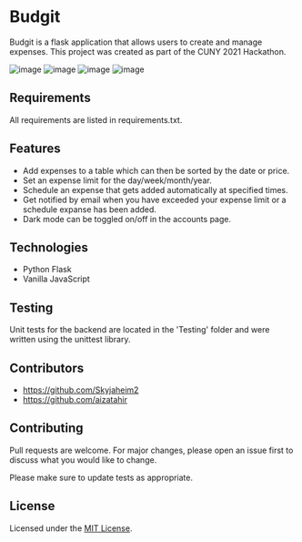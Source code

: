 # Budgit

Budgit is a flask application that allows users to create and manage expenses. This project was created as part of the
CUNY 2021 Hackathon.

![image](https://user-images.githubusercontent.com/64718777/160216067-446397a1-c24f-4685-a368-fa50945cf7fe.png)
![image](https://user-images.githubusercontent.com/64718777/160303805-1ebd427b-d75d-4ab7-b472-29204f84a056.png)
![image](https://user-images.githubusercontent.com/64718777/160303917-244b7ad5-df88-444a-b8de-cda6499cb7ad.png)
![image](https://user-images.githubusercontent.com/64718777/160304024-f3a378fb-3fcd-4c42-bd6d-e03367b9b451.png)
## Requirements

All requirements are listed in requirements.txt.

## Features

* Add expenses to a table which can then be sorted by the date or price.
* Set an expense limit for the day/week/month/year.
* Schedule an expense that gets added automatically at specified times.
* Get notified by email when you have exceeded your expense limit or a schedule expanse has been added.
* Dark mode can be toggled on/off in the accounts page.

## Technologies

* Python Flask
* Vanilla JavaScript

## Testing

Unit tests for the backend are located in the 'Testing' folder and were written using the unittest library.

## Contributors

* https://github.com/Skyjaheim2
* https://github.com/aizatahir

## Contributing

Pull requests are welcome. For major changes, please open an issue first to discuss what you would like to change.

Please make sure to update tests as appropriate.

## License

Licensed under the [MIT License](LICENSE).